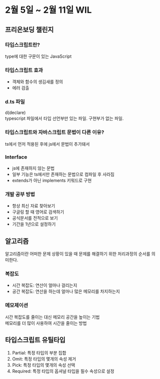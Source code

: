 # 2월 5일 ~ 2월 11일 WIL

## 프리온보딩 챌린지

### 타입스크립트란?

type에 대한 구문이 있는 JavaScript

### 타입스크립트 효과

- 객체와 함수의 생김새를 정의
- 에러 검출

### d.ts 파일

d(declare)  
typescript 파일에서 타입 선언부만 있는 파일.
구현부가 없는 파일.

### 타입스크립트와 자바스크립트 문법이 다른 이유?

ts에서 먼저 적용된 후에 js에서 문법이 추가돼서

### Interface

- js에 존재하지 않는 문법
- 일부 기능은 ts에서만 존재하는 문법으로 컴파일 후 사라짐
- extends가 아닌 implements 키워드로 구현

### 개발 공부 방법

- 항상 최신 자료 찾아보기
- 구글링 할 때 영어로 검색하기
- 공식문서를 전적으로 보기
- 기간을 1년으로 설정하기


## 알고리즘

알고리즘이란 어떠한 문제 상황이 있을 때 문제를 해결하기 위한 처리과정의 순서를 의미한다.

### 복잡도

- 시간 복잡도: 연산이 얼마나 걸리는지
- 공간 복잡도: 연산을 하는데 얼마나 많은 메모리를 차지하는지

### 메모제이션

시간 복잡도를 줄이는 대신 메모리 공간을 높이는 기법  
메모리를 더 많이 사용하여 시간을 줄이는 방법

## 타입스크립트 유틸타입

1. Partial: 특정 타입의 부분 집합
2. Omit: 특정 타입의 몇개의 속성 제거
3. Pick: 특정 타입의 몇개의 속성 선택
4. Required: 특정 타입의 옵셔널 타입을 필수 속성으로 설정
